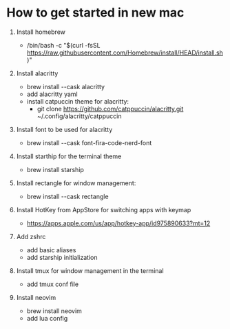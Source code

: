 # How to get started in new mac

1. Install homebrew
    - /bin/bash -c "$(curl -fsSL https://raw.githubusercontent.com/Homebrew/install/HEAD/install.sh)"

2. Install alacritty
    - brew install --cask alacritty
    - add alacritty yaml
    - install catpuccin theme for alacritty:
        - git clone https://github.com/catppuccin/alacritty.git ~/.config/alacritty/catppuccin

3. Install font to be used for alacritty
    - brew install --cask font-fira-code-nerd-font

4. Install starthip for the terminal theme
    - brew install starship

5. Install rectangle for window management:
    - brew install --cask rectangle

6. Install HotKey from AppStore for switching apps with keymap
    - https://apps.apple.com/us/app/hotkey-app/id975890633?mt=12

7. Add zshrc
    - add basic aliases
    - add starship initialization

8. Install tmux for window management in the terminal
    - add tmux conf file

9. Install neovim
    - brew install neovim
    - add lua config